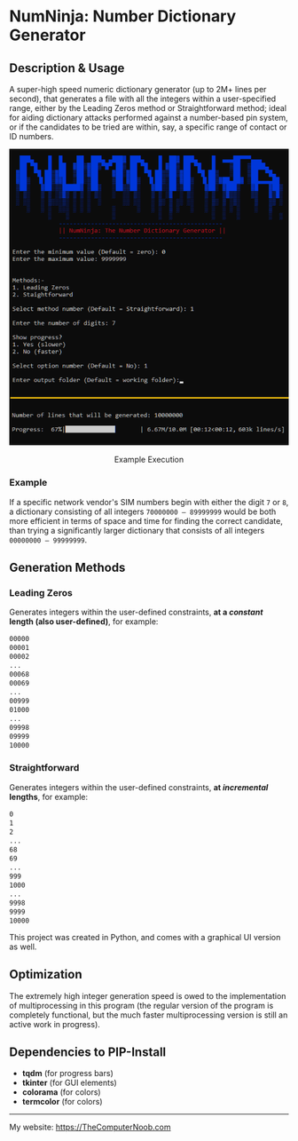 ﻿# NumNinja: Number Dictionary Generator

## Description & Usage
A super-high speed numeric dictionary generator (up to 2M+ lines per second), that generates a file with all the integers within a user-specified range, either by the Leading Zeros method or Straightforward method; ideal for aiding dictionary attacks performed against a number-based pin system, or if the candidates to be tried are within, say, a specific range of contact or ID numbers.

<div align="center">
<img src="https://raw.githubusercontent.com/SHUR1K-N/NumNinja-Number-Dictionary-Generator/master/Images/CUI%20Example.png" >
<p>Example Execution</p>
</div>

### Example
If a specific network vendor's SIM numbers begin with either the digit `7` or `8`, a dictionary consisting of all integers `70000000 – 89999999` would be both more efficient in terms of space and time for finding the correct candidate, than trying a significantly larger dictionary that consists of all integers `00000000 – 99999999`.

## Generation Methods
### Leading Zeros
Generates integers within the user-defined constraints, **at a *constant* length (also user-defined)**, for example:

```
00000
00001
00002
...
00068
00069
...
00999
01000
...
09998
09999
10000
```

### Straightforward
Generates integers within the user-defined constraints, **at *incremental* lengths**, for example:

```
0
1
2
...
68
69
...
999
1000
...
9998
9999
10000
```

This project was created in Python, and comes with a graphical UI version as well.

## Optimization
The extremely high integer generation speed is owed to the implementation of multiprocessing in this program (the regular version of the program is completely functional, but the much faster multiprocessing version is still an active work in progress).

## Dependencies to PIP-Install
- **tqdm** (for progress bars)
- **tkinter** (for GUI elements)
- **colorama** (for colors)
- **termcolor** (for colors)

------------

My website: https://TheComputerNoob.com
